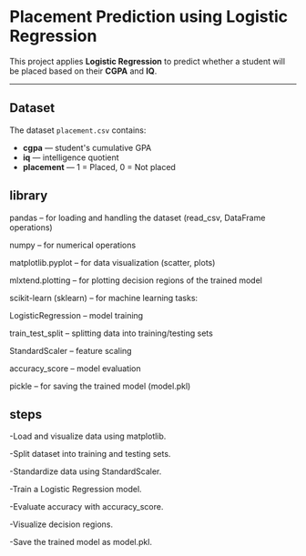 #  Placement Prediction using Logistic Regression

This project applies **Logistic Regression** to predict whether a student will be placed based on their **CGPA** and **IQ**.

---

##  Dataset

The dataset `placement.csv` contains:
- **cgpa** — student's cumulative GPA  
- **iq** — intelligence quotient  
- **placement** — 1 = Placed, 0 = Not placed

## library
pandas – for loading and handling the dataset (read_csv, DataFrame operations)

numpy – for numerical operations

matplotlib.pyplot – for data visualization (scatter, plots)

mlxtend.plotting – for plotting decision regions of the trained model

scikit-learn (sklearn) – for machine learning tasks:

LogisticRegression – model training

train_test_split – splitting data into training/testing sets

StandardScaler – feature scaling

accuracy_score – model evaluation

pickle – for saving the trained model (model.pkl)


## steps 
-Load and visualize data using matplotlib.

-Split dataset into training and testing sets.

-Standardize data using StandardScaler.

-Train a Logistic Regression model.

-Evaluate accuracy with accuracy_score.

-Visualize decision regions.

-Save the trained model as model.pkl.
